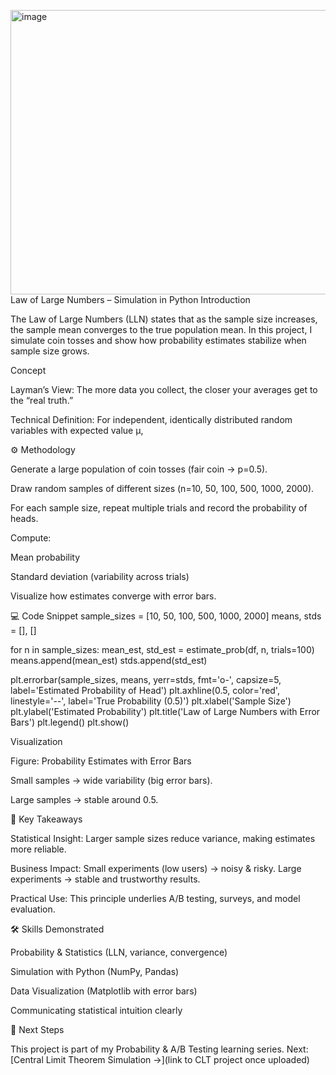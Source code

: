 <img width="576" height="455" alt="image" src="https://github.com/user-attachments/assets/29d2305e-d694-4f66-ab02-9627c876a022" />Law of Large Numbers – Simulation in Python
Introduction

The Law of Large Numbers (LLN) states that as the sample size increases, the sample mean converges to the true population mean.
In this project, I simulate coin tosses and show how probability estimates stabilize when sample size grows.

Concept

Layman’s View: The more data you collect, the closer your averages get to the “real truth.”

Technical Definition: For independent, identically distributed random variables with expected value μ,


⚙️ Methodology

Generate a large population of coin tosses (fair coin → p=0.5).

Draw random samples of different sizes (n=10, 50, 100, 500, 1000, 2000).

For each sample size, repeat multiple trials and record the probability of heads.

Compute:

Mean probability

Standard deviation (variability across trials)

Visualize how estimates converge with error bars.

💻 Code Snippet
sample_sizes = [10, 50, 100, 500, 1000, 2000]
means, stds = [], []

for n in sample_sizes:
    mean_est, std_est = estimate_prob(df, n, trials=100)
    means.append(mean_est)
    stds.append(std_est)

plt.errorbar(sample_sizes, means, yerr=stds, fmt='o-', capsize=5, label='Estimated Probability of Head')
plt.axhline(0.5, color='red', linestyle='--', label='True Probability (0.5)')
plt.xlabel('Sample Size')
plt.ylabel('Estimated Probability')
plt.title('Law of Large Numbers with Error Bars')
plt.legend()
plt.show()

Visualization

Figure: Probability Estimates with Error Bars

Small samples → wide variability (big error bars).

Large samples → stable around 0.5.

🔑 Key Takeaways

Statistical Insight: Larger sample sizes reduce variance, making estimates more reliable.

Business Impact: Small experiments (low users) → noisy & risky. Large experiments → stable and trustworthy results.

Practical Use: This principle underlies A/B testing, surveys, and model evaluation.

🛠️ Skills Demonstrated

Probability & Statistics (LLN, variance, convergence)

Simulation with Python (NumPy, Pandas)

Data Visualization (Matplotlib with error bars)

Communicating statistical intuition clearly

🚀 Next Steps

This project is part of my Probability & A/B Testing learning series.
Next: [Central Limit Theorem Simulation →](link to CLT project once uploaded)
